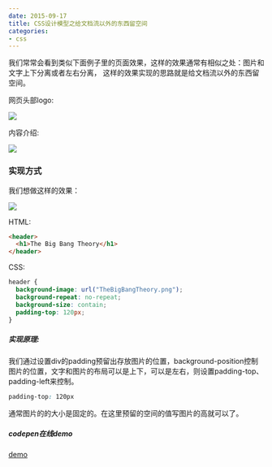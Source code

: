 ```yaml
---
date: 2015-09-17
title: CSS设计模型之给文档流以外的东西留空间
categories:
- css
---
```


我们常常会看到类似下面例子里的页面效果，这样的效果通常有相似之处：图片和文字上下分离或者左右分离，
这样的效果实现的思路就是给文档流以外的东西留空间。

网页头部logo:

![](http://7xiv3r.com1.z0.glb.clouddn.com/logo17.2.png)

内容介绍:

![](http://7xjufd.dl1.z0.glb.clouddn.com/logo17.png)



### 实现方式
我们想做这样的效果：

![](http://7xjufd.dl1.z0.glb.clouddn.com/4.jpg)

HTML:

```html
<header>
  <h1>The Big Bang Theory</h1>
</header>
```
CSS:

```css
header {
  background-image: url("TheBigBangTheory.png");
  background-repeat: no-repeat;
  background-size: contain;
  padding-top: 120px;
}
```
##### 实现原理:

我们通过设置div的padding预留出存放图片的位置，background-position控制图片的位置，文字和图片的布局可以是上下，可以是左右，则设置padding-top、padding-left来控制。

```css
padding-top: 120px
```
通常图片的的大小是固定的。在这里预留的空间的值写图片的高就可以了。

##### codepen在线demo

[demo](http://codepen.io/runfastlynda/pen/xwVROG)
